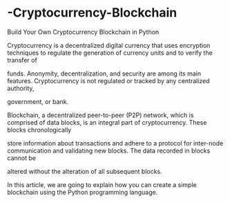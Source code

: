 # -Cryptocurrency-Blockchain

Build Your Own Cryptocurrency Blockchain in Python


Cryptocurrency is a decentralized digital currency that uses encryption techniques to regulate the generation of currency units and to verify the transfer of 

funds. Anonymity, decentralization, and security are among its main features. Cryptocurrency is not regulated or tracked by any centralized authority, 

government, or bank.

Blockchain, a decentralized peer-to-peer (P2P) network, which is comprised of data blocks, is an integral part of cryptocurrency. These blocks chronologically 

store information about transactions and adhere to a protocol for inter-node communication and validating new blocks. The data recorded in blocks cannot be 

altered without the alteration of all subsequent blocks.

In this article, we are going to explain how you can create a simple blockchain using the Python programming language.
